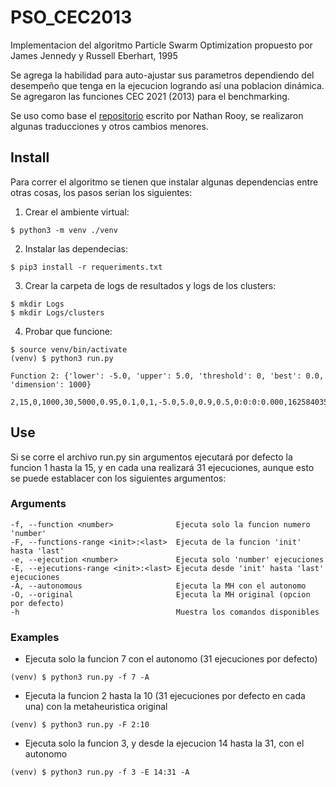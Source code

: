 # PSO_CEC2013
Implementacion del algoritmo Particle Swarm Optimization propuesto por James Jennedy y Russell Eberhart, 1995

Se agrega la habilidad para auto-ajustar sus parametros dependiendo del desempeño que tenga en la ejecucion logrando así una poblacion dinámica.
Se agregaron las funciones CEC 2021 (2013) para el benchmarking.

Se uso como base el [repositorio](https://github.com/nathanrooy/particle-swarm-optimization) escrito por Nathan Rooy, se realizaron algunas traducciones y otros cambios menores.


## Install
Para correr el algoritmo se tienen que instalar algunas dependencias entre otras cosas, los pasos serian los siguientes:

1. Crear el ambiente virtual:
```
$ python3 -m venv ./venv
```

2. Instalar las dependecias:
```
$ pip3 install -r requeriments.txt
```

3. Crear la carpeta de logs de resultados y logs de los clusters:
```
$ mkdir Logs
$ mkdir Logs/clusters
```
4. Probar que funcione:
```
$ source venv/bin/activate
(venv) $ python3 run.py

Function 2: {'lower': -5.0, 'upper': 5.0, 'threshold': 0, 'best': 0.0, 'dimension': 1000}

2,15,0,1000,30,5000,0.95,0.1,0,1,-5.0,5.0,0.9,0.5,0:0:0:0.000,1625840350,0.0,"125694.67361923706"
```
## Use
Si se corre el archivo run.py sin argumentos ejecutará por defecto la funcion 1 hasta la 15, y en cada una realizará 31 ejecuciones, aunque esto se puede establacer con los siguientes argumentos:

### Arguments
```
-f, --function <number>              Ejecuta solo la funcion numero 'number'
-F, --functions-range <init>:<last>  Ejecuta de la funcion 'init' hasta 'last'
-e, --ejecution <number>             Ejecuta solo 'number' ejecuciones
-E, --ejecutions-range <init>:<last> Ejecuta desde 'init' hasta 'last' ejecuciones
-A, --autonomous                     Ejecuta la MH con el autonomo
-O, --original                       Ejecuta la MH original (opcion por defecto)
-h                                   Muestra los comandos disponibles
```
### Examples
* Ejecuta solo la funcion 7 con el autonomo (31 ejecuciones por defecto)
```
(venv) $ python3 run.py -f 7 -A
```

* Ejecuta la funcion 2 hasta la 10 (31 ejecuciones por defecto en cada una) con la metaheuristica original
```
(venv) $ python3 run.py -F 2:10
```

* Ejecuta solo la funcion 3, y desde la ejecucion 14 hasta la 31, con el autonomo
```
(venv) $ python3 run.py -f 3 -E 14:31 -A
```

